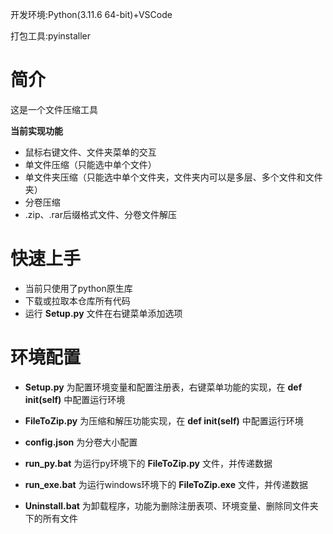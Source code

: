 开发环境:Python(3.11.6 64-bit)+VSCode

打包工具:pyinstaller

# 简介

这是一个文件压缩工具

**当前实现功能**

- 鼠标右键文件、文件夹菜单的交互
- 单文件压缩（只能选中单个文件）
- 单文件夹压缩（只能选中单个文件夹，文件夹内可以是多层、多个文件和文件夹）
- 分卷压缩
- .zip、.rar后缀格式文件、分卷文件解压

# 快速上手

- 当前只使用了python原生库
- 下载或拉取本仓库所有代码
- 运行 **Setup.py** 文件在右键菜单添加选项

# 环境配置

- **Setup.py** 为配置环境变量和配置注册表，右键菜单功能的实现，在 **def __init__(self)** 中配置运行环境

- **FileToZip.py** 为压缩和解压功能实现，在 **def __init__(self)** 中配置运行环境

- **config.json** 为分卷大小配置

- **run_py.bat** 为运行py环境下的 **FileToZip.py** 文件，并传递数据

- **run_exe.bat** 为运行windows环境下的 **FileToZip.exe** 文件，并传递数据

- **Uninstall.bat** 为卸载程序，功能为删除注册表项、环境变量、删除同文件夹下的所有文件
